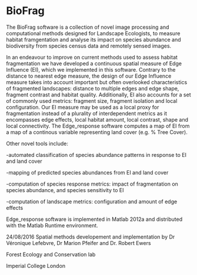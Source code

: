 # BioFrag
The BioFrag software is a collection of novel image processing and computational methods designed for Landscape Ecologists, to measure habitat framgentation and analyse its impact on species abundance and biodiversity from species census data and remotely sensed images.

In an endeavour to improve on current methods used to assess habitat fragmentation we have developed a continuous
 spatial measure of Edge Influence (EI), which we implemented in this software. 
Contrary to the distance to nearest edge measure, the design of our Edge Influence measure takes into account important 
but often overlooked characteristics of fragmented landscapes: distance to multiple edges and edge shape, fragment contrast
 and habitat quality. Additionally, EI also accounts for a set of commonly used metrics: fragment size, fragment isolation 
and local configuration. Our EI measure may be used as a local proxy for fragmentation instead of a plurality of interdependent metrics
 as it encompasses edge effects, local habitat amount, local contrast, shape and local connectivity. 
The Edge_response software computes a map of EI from a map of a continous variable representing land cover (e.g. % Tree Cover).

Other novel tools include:

-automated classification of species abundance patterns in response to EI and land cover

-mapping of predicted species abundances from EI and land cover

-computation of species response metrics: impact of fragmentation on species abundance, and species sensitivity to EI

-computation of landscape metrics: configuration and amount of edge effects

Edge_response software is implemented in Matlab 2012a and distributed with the Matlab Runtime environment.


24/08/2016 
Spatial methods developement and implementation by Dr Véronique Lefebvre, Dr Marion Pfeifer and Dr. Robert Ewers

Forest Ecology and Conservation lab

Imperial College London
